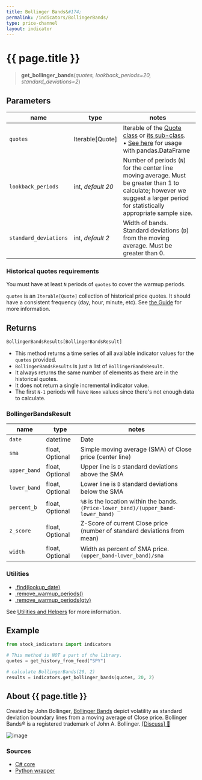 ```yaml
---
title: Bollinger Bands&#174;
permalink: /indicators/BollingerBands/
type: price-channel
layout: indicator
---
```


# {{ page.title }}

><span class="indicator-syntax">**get_bollinger_bands**(*quotes, lookback_periods=20, standard_deviations=2*)</span>

## Parameters

| name | type | notes
| -- |-- |--
| `quotes` | Iterable[Quote] | Iterable of the [Quote class]({{site.baseurl}}/guide/#historical-quotes) or [its sub-class]({{site.baseurl}}/guide/#using-custom-quote-classes). <br><span class='qna-dataframe'> • [See here]({{site.baseurl}}/guide/#using-pandasdataframe) for usage with pandas.DataFrame</span>
| `lookback_periods` | int, *default 20* | Number of periods (`N`) for the center line moving average.  Must be greater than 1 to calculate; however we suggest a larger period for statistically appropriate sample size.
| `standard_deviations` | int, *default 2* | Width of bands.  Standard deviations (`D`) from the moving average.  Must be greater than 0.

### Historical quotes requirements

You must have at least `N` periods of `quotes` to cover the warmup periods.

`quotes` is an `Iterable[Quote]` collection of historical price quotes.  It should have a consistent frequency (day, hour, minute, etc).  See [the Guide]({{site.baseurl}}/guide/#historical-quotes) for more information.

## Returns

```python
BollingerBandsResults[BollingerBandsResult]
```

- This method returns a time series of all available indicator values for the `quotes` provided.
- `BollingerBandsResults` is just a list of `BollingerBandsResult`.
- It always returns the same number of elements as there are in the historical quotes.
- It does not return a single incremental indicator value.
- The first `N-1` periods will have `None` values since there's not enough data to calculate.

### BollingerBandsResult

| name | type | notes
| -- |-- |--
| `date` | datetime | Date
| `sma` | float, Optional | Simple moving average (SMA) of Close price (center line)
| `upper_band` | float, Optional | Upper line is `D` standard deviations above the SMA
| `lower_band` | float, Optional | Lower line is `D` standard deviations below the SMA
| `percent_b` | float, Optional | `%B` is the location within the bands.  `(Price-lower_band)/(upper_band-lower_band)`
| `z_score` | float, Optional | Z-Score of current Close price (number of standard deviations from mean)
| `width` | float, Optional | Width as percent of SMA price.  `(upper_band-lower_band)/sma`

### Utilities

- [.find(lookup_date)]({{site.baseurl}}/utilities#find-indicator-result-by-date)
- [.remove_warmup_periods()]({{site.baseurl}}/utilities#remove-warmup-periods)
- [.remove_warmup_periods(qty)]({{site.baseurl}}/utilities#remove-warmup-periods)

See [Utilities and Helpers]({{site.baseurl}}/utilities#utilities-for-indicator-results) for more information.

## Example

```python
from stock_indicators import indicators

# This method is NOT a part of the library.
quotes = get_history_from_feed("SPY")

# calculate BollingerBands(20, 2)
results = indicators.get_bollinger_bands(quotes, 20, 2)
```

## About {{ page.title }}

Created by John Bollinger, [Bollinger Bands](https://en.wikipedia.org/wiki/Bollinger_Bands) depict volatility as standard deviation boundary lines from a moving average of Close price.  Bollinger Bands&#174; is a registered trademark of John A. Bollinger.
[[Discuss] &#128172;]({{site.dotnet.repo}}/discussions/267 "Community discussion about this indicator")

![image]({{site.dotnet.charts}}/BollingerBands.png)

### Sources

- [C# core]({{site.dotnet.src}}/a-d/BollingerBands/BollingerBands.Series.cs)
- [Python wrapper]({{site.python.src}}/bollinger_bands.py)
